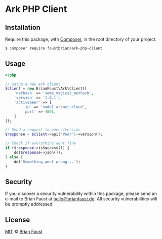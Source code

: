 # Ark PHP Client

## Installation

Require this package, with [Composer](https://getcomposer.org/), in the root directory of your project.

``` bash
$ composer require faustbrian/ark-php-client
```

## Usage

``` php
<?php

// Setup a new ark client
$client = new BrianFaust\Ark\Client([
    'nethash' => 'some_magical_nethash',
    'version' => '1.0.1',
    'activepeer' => [
        'ip' => 'node1.arknet.cloud',
        'port' => 4001,
    ]
]);

// Send a request to peers/version
$response = $client->api('Peer')->version();

// Check if everything went fine
if ($response->isSuccess()) {
    dd($response->json());
} else {
    dd('Something went wrong...');
}
```

## Security

If you discover a security vulnerability within this package, please send an e-mail to Brian Faust at hello@brianfaust.de. All security vulnerabilities will be promptly addressed.

## License

[MIT](LICENSE) © [Brian Faust](https://brianfaust.de)

